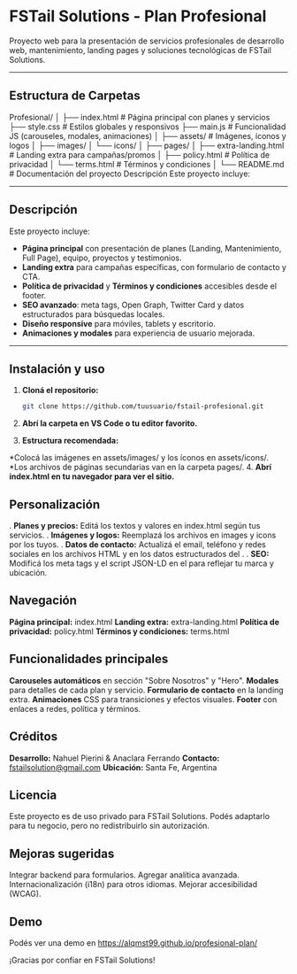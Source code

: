# FSTail Solutions - Plan Profesional

Proyecto web para la presentación de servicios profesionales de desarrollo web, mantenimiento, landing pages y soluciones tecnológicas de FSTail Solutions.

---

## Estructura de Carpetas

Profesional/
│
├── index.html                # Página principal con planes y servicios
├── style.css                 # Estilos globales y responsivos
├── main.js                   # Funcionalidad JS (carouseles, modales, animaciones)
│
├── assets/                   # Imágenes, íconos y logos
│   ├── images/
│   └── icons/
│
├── pages/
│   ├── extra-landing.html    # Landing extra para campañas/promos
│   ├── policy.html           # Política de privacidad
│   └── terms.html            # Términos y condiciones
│
└── README.md                 # Documentación del proyecto
Descripción
Este proyecto incluye:


---

## Descripción

Este proyecto incluye:

- **Página principal** con presentación de planes (Landing, Mantenimiento, Full Page), equipo, proyectos y testimonios.
- **Landing extra** para campañas específicas, con formulario de contacto y CTA.
- **Política de privacidad** y **Términos y condiciones** accesibles desde el footer.
- **SEO avanzado**: meta tags, Open Graph, Twitter Card y datos estructurados para búsquedas locales.
- **Diseño responsive** para móviles, tablets y escritorio.
- **Animaciones y modales** para experiencia de usuario mejorada.

---

## Instalación y uso

1. **Cloná el repositorio:**
   ```bash
   git clone https://github.com/tuusuario/fstail-profesional.git
2. **Abrí la carpeta en VS Code o tu editor favorito.**

3. **Estructura recomendada:**

  *Colocá las imágenes en assets/images/ y los íconos en assets/icons/.
  *Los archivos de páginas secundarias van en la carpeta pages/.
4. **Abrí index.html en tu navegador para ver el sitio.**


## Personalización
. **Planes y precios:** Editá los textos y valores en index.html según tus servicios.
. **Imágenes y logos:** Reemplazá los archivos en images y icons por los tuyos.
. **Datos de contacto:** Actualizá el email, teléfono y redes sociales en los archivos HTML y en los datos estructurados del <head>.
. **SEO:** Modificá los meta tags y el script JSON-LD en el <head> para reflejar tu marca y ubicación.

## Navegación
**Página principal:** index.html
**Landing extra:** extra-landing.html
**Política de privacidad:** policy.html
**Términos y condiciones:** terms.html

## Funcionalidades principales
**Carouseles automáticos** en sección "Sobre Nosotros" y "Hero".
**Modales** para detalles de cada plan y servicio.
**Formulario de contacto** en la landing extra.
**Animaciones** CSS para transiciones y efectos visuales.
**Footer** con enlaces a redes, política y términos.

## Créditos
**Desarrollo:** Nahuel Pierini & Anaclara Ferrando
**Contacto:** fstailsolution@gmail.com
**Ubicación:** Santa Fe, Argentina


## Licencia
Este proyecto es de uso privado para FSTail Solutions.
Podés adaptarlo para tu negocio, pero no redistribuirlo sin autorización.

## Mejoras sugeridas
Integrar backend para formularios.
Agregar analítica avanzada.
Internacionalización (i18n) para otros idiomas.
Mejorar accesibilidad (WCAG).

## Demo
Podés ver una demo en https://alqmst99.github.io/profesional-plan/

¡Gracias por confiar en FSTail Solutions!
